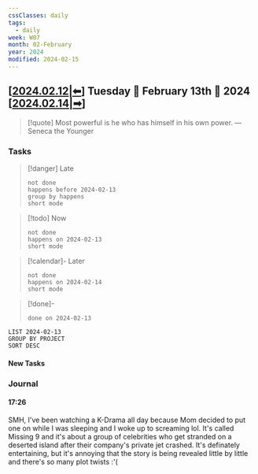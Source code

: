 ```yaml
---
cssClasses: daily
tags:
  - daily
week: W07
month: 02-February
year: 2024
modified: 2024-02-15
---
```


## [[2024.02.12|⬅]] Tuesday 🔹 February 13th 🔹 2024 [[2024.02.14|➡]]

> [!quote] Most powerful is he who has himself in his own power.
> — Seneca the Younger

### Tasks

> [!danger] Late
> ```tasks
> not done
> happens before 2024-02-13
> group by happens
> short mode
> ```

> [!todo] Now
> ```tasks
> not done
> happens on 2024-02-13
> short mode
> ```

> [!calendar]- Later
> ```tasks
> not done
> happens on 2024-02-14
> short mode
> ```

> [!done]-
> ```tasks
> done on 2024-02-13
> ```

```toggl
LIST 2024-02-13
GROUP BY PROJECT
SORT DESC
```

#### New Tasks

### Journal

#### 17:26

SMH, I've been watching a K-Drama all day because Mom decided to put one on while I was sleeping and I woke up to screaming lol. It's called Missing 9 and it's about a group of celebrities who get stranded on a deserted island after their company's private jet crashed. It's definately entertaining, but it's annoying that the story is being revealed little by little and there's so many plot twists :'(

[//begin]: # "Autogenerated link references for markdown compatibility"
[2024.02.12|⬅]: 2024.02.12 "2024.02.12"
[2024.02.14|➡]: 2024.02.14 "2024.02.14"
[//end]: # "Autogenerated link references"